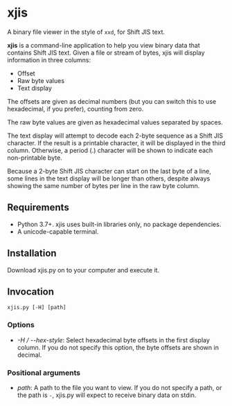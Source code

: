 # xjis

A binary file viewer in the style of `xxd`, for Shift JIS text.

**xjis** is a command-line application to help you view binary data that
contains Shift JIS text.  Given a file or stream of bytes, xjis will display information in three columns:

- Offset
- Raw byte values
- Text display

The offsets are given as decimal numbers (but you can switch this to use
hexadecimal, if you prefer), counting from zero.

The raw byte values are given as hexadecimal values separated by spaces.

The text display will attempt to decode each 2-byte sequence as a Shift JIS
character.  If the result is a printable character, it will be displayed in the
third column.  Otherwise, a period (.) character will be shown to indicate each
non-printable byte.

Because a 2-byte Shift JIS character can start on the last byte of a line, some
lines in the text display will be longer than others, despite always showing
the same number of bytes per line in the raw byte column.

## Requirements

- Python 3.7+. xjis uses built-in libraries only, no package dependencies.
- A unicode-capable terminal.

## Installation

Download xjis.py on to your computer and execute it.

## Invocation

```
xjis.py [-H] [path]
```

### Options

- *-H / --hex-style*: Select hexadecimal byte offsets in the first display
  column.  If you do not specify this option, the byte offsets are shown in
  decimal.

### Positional arguments

- *path*: A path to the file you want to view.  If you do not specify a path,
  or the path is `-`, xjis.py will expect to receive binary data on stdin.
